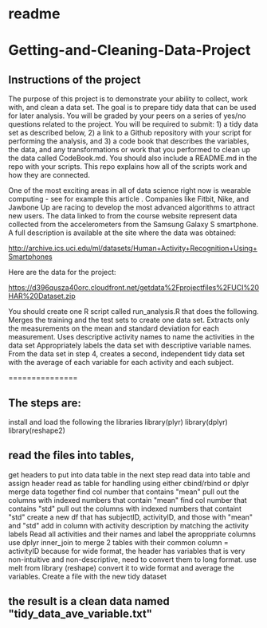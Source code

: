 # readme
# Getting-and-Cleaning-Data-Project 

## Instructions of the project
The purpose of this project is to demonstrate your ability to collect, work with, and clean a data set. The goal is to prepare tidy data that can be used for later analysis. You will be graded by your peers on a series of yes/no questions related to the project. You will be required to submit: 1) a tidy data set as described below, 2) a link to a Github repository with your script for performing the analysis, and 3) a code book that describes the variables, the data, and any transformations or work that you performed to clean up the data called CodeBook.md. You should also include a README.md in the repo with your scripts. This repo explains how all of the scripts work and how they are connected.  

One of the most exciting areas in all of data science right now is wearable computing - see for example this article . Companies like Fitbit, Nike, and Jawbone Up are racing to develop the most advanced algorithms to attract new users. The data linked to from the course website represent data collected from the accelerometers from the Samsung Galaxy S smartphone. A full description is available at the site where the data was obtained: 

http://archive.ics.uci.edu/ml/datasets/Human+Activity+Recognition+Using+Smartphones 

Here are the data for the project: 

https://d396qusza40orc.cloudfront.net/getdata%2Fprojectfiles%2FUCI%20HAR%20Dataset.zip 

 You should create one R script called run_analysis.R that does the following. 
Merges the training and the test sets to create one data set.
Extracts only the measurements on the mean and standard deviation for each measurement. 
Uses descriptive activity names to name the activities in the data set
Appropriately labels the data set with descriptive variable names. 
From the data set in step 4, creates a second, independent tidy data set with the average of each variable for each activity and each subject.


===============
## The steps are: 

install and load the following  the libraries
library(plyr)
library(dplyr)
library(reshape2)

## read the files into tables, 
get headers to put into data table in the next step
read data into table and assign header
read as table for handling using either cbind/rbind or dplyr
merge data together
find col number that contains "mean"
pull out the columns with indexed numbers that contain "mean"
find col number that contains "std"
pull out the columns with indexed numbers that containt "std"
create a new df that has subjectID, activityID, and those with "mean" and "std"
add in column with activity description by matching the activity labels
Read all activities and their names and label the aproppriate columns 
use dplyr inner_join to merge 2 tables with their common column = activityID
because for wide format, the header has variables that is very non-intuitive and non-descriptive,
need to convert them to long format. use melt from library (reshape)
convert it to wide format and average the variables.
Create a file with the new tidy dataset


## the result is a clean data named "tidy_data_ave_variable.txt"